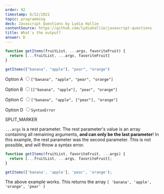 ```yaml
---
order: 92
timestamp: 6/12/2021
topic: programming
deck: Javascript Questions by Lydia Hallie
contentSource: https://github.com/lydiahallie/javascript-questions
title: What's the output?
answer: D
---
```


  

```javascript
function getItems(fruitList, ...args, favoriteFruit) {
  return [...fruitList, ...args, favoriteFruit]
}

getItems(["banana", "apple"], "pear", "orange")
```


<label for="option-A">Option A</label>
<input type="radio" name="answer-option" id="option-A" value="A">`["banana", "apple", "pear", "orange"]`</input>
    

<label for="option-B">Option B</label>
<input type="radio" name="answer-option" id="option-B" value="B">`[["banana", "apple"], "pear", "orange"]`</input>
    

<label for="option-C">Option C</label>
<input type="radio" name="answer-option" id="option-C" value="C">`["banana", "apple", ["pear"], "orange"]`</input>
    

<label for="option-D">Option D</label>
<input type="radio" name="answer-option" id="option-D" value="D">`SyntaxError`</input>
    




SPLIT_MARKER

`...args` is a rest parameter. The rest parameter's value is an array containing all remaining arguments, **and can only be the last parameter**! In this example, the rest parameter was the second parameter. This is not possible, and will throw a syntax error.

```javascript
function getItems(fruitList, favoriteFruit, ...args) {
  return [...fruitList, ...args, favoriteFruit];
}

getItems(['banana', 'apple'], 'pear', 'orange');
```

The above example works. This returns the array `[ 'banana', 'apple', 'orange', 'pear' ]`



